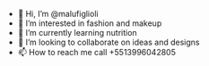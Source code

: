 - 👋 Hi, I’m @malufiglioli
- 👀 I’m interested in fashion and makeup
- 🌱 I’m currently learning nutrition
- 💞️ I’m looking to collaborate on ideas and designs
- 📫 How to reach me call +5513996042805

<!---
malufiglioli/malufiglioli is a ✨ special ✨ repository because its `README.md` (this file) appears on your GitHub profile.
You can click the Preview link to take a look at your changes.
--->
